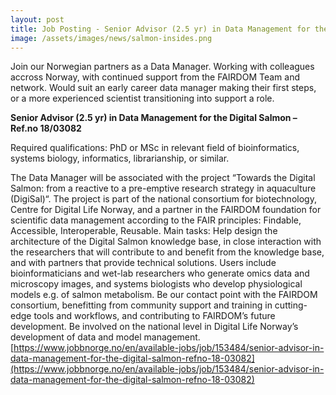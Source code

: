 ```yaml
---
layout: post
title: Job Posting - Senior Advisor (2.5 yr) in Data Management for the Digital Salmon
image: /assets/images/news/salmon-insides.png
---
```


Join our Norwegian partners as a Data Manager. Working with colleagues accross Norway, with continued support from the FAIRDOM Team and network. Would suit an early career data manager making their first steps, or a more experienced scientist transitioning into support a role.

**Senior Advisor (2.5 yr) in Data Management for the Digital Salmon – Ref.no 18/03082**

Required qualifications: PhD or MSc in relevant field of bioinformatics, systems biology, informatics, librarianship, or similar.

The Data Manager will be associated with the project “Towards the Digital Salmon: from a reactive to a pre-emptive research strategy in aquaculture (DigiSal)“. The project is part of the national consortium for biotechnology, Centre for Digital Life Norway, and a partner in the FAIRDOM foundation for scientific data management according to the FAIR principles: Findable, Accessible, Interoperable, Reusable. Main tasks:
Help design the architecture of the Digital Salmon knowledge base, in close interaction with the researchers that will contribute to and benefit from the knowledge base, and with partners that provide technical solutions. Users include bioinformaticians and wet-lab researchers who generate omics data and microscopy images, and systems biologists who develop physiological models e.g. of salmon metabolism.
Be our contact point with the FAIRDOM consortium, benefitting from community support and training in cutting-edge tools and workflows, and contributing to FAIRDOM’s future development.
Be involved on the national level in Digital Life Norway’s development of data and model management.
[https://www.jobbnorge.no/en/available-jobs/job/153484/senior-advisor-in-data-management-for-the-digital-salmon-refno-18-03082](https://www.jobbnorge.no/en/available-jobs/job/153484/senior-advisor-in-data-management-for-the-digital-salmon-refno-18-03082)